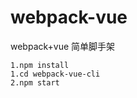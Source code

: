 # webpack-vue
webpack+vue 简单脚手架

`1.npm install`</br>
`1.cd webpack-vue-cli`</br>
`2.npm start`</br>
